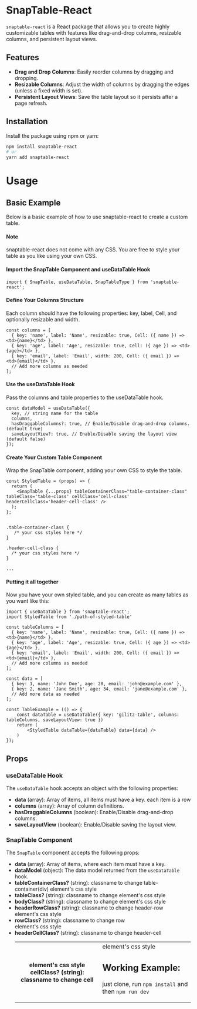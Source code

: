 # SnapTable-React

`snaptable-react` is a React package that allows you to create highly customizable tables with features like drag-and-drop columns, resizable columns, and persistent layout views.

## Features

- **Drag and Drop Columns**: Easily reorder columns by dragging and dropping.
- **Resizable Columns**: Adjust the width of columns by dragging the edges (unless a fixed width is set).
- **Persistent Layout Views**: Save the table layout so it persists after a page refresh.

## Installation

Install the package using npm or yarn:

```bash
npm install snaptable-react
# or
yarn add snaptable-react
```

# Usage

## Basic Example

Below is a basic example of how to use snaptable-react to create a custom table.

#### Note
snaptable-react does not come with any CSS. You are free to style your table as you like using your own CSS.
#### Import the SnapTable Component and useDataTable Hook

```
import { SnapTable, useDataTable, SnapTableType } from 'snaptable-react';
```

#### Define Your Columns Structure
Each column should have the following properties: key, label, Cell, and optionally resizable and width.
```
const columns = [
  { key: 'name', label: 'Name', resizable: true, Cell: ({ name }) => <td>{name}</td> },
  { key: 'age', label: 'Age', resizable: true, Cell: ({ age }) => <td>{age}</td> },
  { key: 'email', label: 'Email', width: 200, Cell: ({ email }) => <td>{email}</td> },
  // Add more columns as needed
];
```

#### Use the useDataTable Hook
Pass the columns and table properties to the useDataTable hook.

```
const dataModel = useDataTable({
  key, // string name for the table
  columns,
  hasDraggableColumns?: true, // Enable/Disable drag-and-drop columns. (default true)
  saveLayoutView?: true, // Enable/Disable saving the layout view (default false)
});
```

#### Create Your Custom Table Component
Wrap the SnapTable component, adding your own CSS to style the table.

```
const StyledTable = (props) => {
  return (
    <SnapTable {...props} tableContainerClass="table-container-class" tableClass='table-class' cellClass='cell-class' headerCellClass='header-cell-class' />
  );
};


.table-container-class {
   /* your css styles here */
}

.header-cell-class {
  /* your css styles here */
}

...
```

#### Putting it all together
Now you have your own styled table, and you can create as many tables as you want like this:

```
import { useDataTable } from 'snaptable-react';
import StyledTable from './path-of-styled-table'

const tableColumns = [
  { key: 'name', label: 'Name', resizable: true, Cell: ({ name }) => <td>{name}</td> },
  { key: 'age', label: 'Age', resizable: true, Cell: ({ age }) => <td>{age}</td> },
  { key: 'email', label: 'Email', width: 200, Cell: ({ email }) => <td>{email}</td> },
  // Add more columns as needed
];

const data = [
  { key: 1, name: 'John Doe', age: 28, email: 'john@example.com' },
  { key: 2, name: 'Jane Smith', age: 34, email: 'jane@example.com' },
  // Add more data as needed
];

const TableExample = (() => {
	const dataTable = useDataTable({ key: 'gilitz-table', columns: tableColumns, saveLayoutView: true })
	return (
		<StyledTable dataTable={dataTable} data={data} />
	)
});
```

## Props

### useDataTable Hook

The `useDataTable` hook accepts an object with the following properties:

- **data** (array): Array of items, all items must have a key. each item is a row
- **columns** (array): Array of column definitions.
- **hasDraggableColumns** (boolean): Enable/Disable drag-and-drop columns.
- **saveLayoutView** (boolean): Enable/Disable saving the layout view.



### SnapTable Component

The `SnapTable` component accepts the following props:

- **data** (array): Array of items, where each item must have a key.
- **dataModel** (object): The data model returned from the `useDataTable` hook.
- **tableContainerClass?** (string): classname to change table-container(div) element's css style
- **tableClass?** (string): classname to change <table> element's css style
- **bodyClass?** (string): classname to change <body> element's css style
- **headerRowClass?** (string): classname to change header-row <tr> element's css style
- **rowClass?** (string): classname to change row <tr> element's css style
- **headerCellClass?** (string): classname to change header-cell <th> element's css style
- **cellClass?** (string): classname to change cell <td> element's css style



## Working Example: 

just clone, run ```npm install``` and then ```npm run dev``` 
